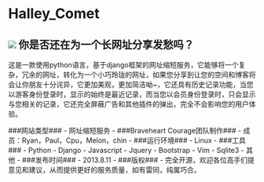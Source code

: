Halley_Comet
============
![](/static/meinu.jpg)
你是否还在为一个长网址分享发愁吗？
------------------------------
<p>这是一款使用python语言，基于django框架的网址缩短服务，它能够将一个复杂，冗余的网址，转化为一个小巧玲珑的网址，如果您分享到让您的空间和博客将会让你朋友十分诧异，它更加美观，更加简洁呦~，它还具有历史记录功能，当您以游客身份登录时，显示的始终是最近记录，而当您以会员身份登录时，只会显示与您相关的记录，它还完全屏蔽广告和其他插件的弹出，完全不会影响您的用户体验。</p>
###网站类型###
- 网址缩短服务
-
###Braveheart Courage团队制作###
- 成员：Ryan，Paul，Cpu，Melon，chin
-
###运行环境###
- Linux
-
###工具###
- Python
- Django
- Javascript
- Jquery
- Bootstrap
- Vim
- Sqlite3
- 其他
-
###发布时间###
- 2013.8.11
-
###版权###
- 完全开源，欢迎各位高手们提意见和建议，从而提供更好的服务质量，如有雷同，纯属巧合。
